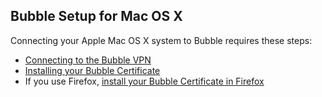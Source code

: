## Bubble Setup for Mac OS X

Connecting your Apple Mac OS X system to Bubble requires these steps:

 * [Connecting to the Bubble VPN](vpn_instructions/macosx_vpn.md)
 * [Installing your Bubble Certificate](cert_instructions/macosx_cert.md)
 * If you use Firefox, [install your Bubble Certificate in Firefox](cert_instructions/firefox_cert.md)

